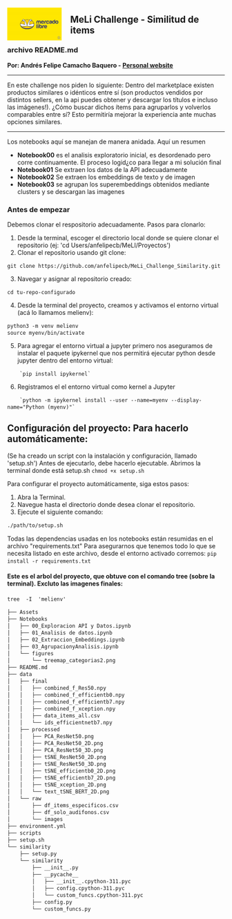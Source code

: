 <img src = "./Assets/imgs/ML-Codo-g.jpg" alt = "Encabezado MLDS" width = "25%" style="float: left; margin-right:20px" >  </img>

## **MeLi Challenge - Similitud de items**
### **archivo README.md**
**Por: Andrés Felipe Camacho Baquero - [Personal website](https://anfelipecb.github.io/)**

--- 
En este challenge nos piden lo siguiente: 
    Dentro del marketplace existen productos similares o idénticos entre sí (son productos vendidos por distintos sellers, en la api puedes obtener y descargar los títulos e incluso las imágenes!). ¿Cómo buscar dichos ítems para agruparlos y volverlos comparables entre sí? Esto permitiría mejorar la experiencia ante muchas opciones similares.

---

Los notebooks aquí se manejan de manera anidada. Aquí un resumen 
- **Notebook00** es el analisis exploratorio inicial, es desordenado pero corre continuamente. El proceso logid¿co para llegar a mi solución final 
- **Notebook01** Se extraen los datos de la API adecuadamente 
- **Notebook02** Se extraen los embeddings de texto y de imagen 
- **Notebook03** se agrupan los superembeddings obtenidos mediante clusters y se descargan las imagenes


### Antes de empezar 

Debemos clonar el respositorio adecuadamente. Pasos para clonarlo: 

1. Desde la terminal, escoger el directorio local donde se quiere clonar el repositorio (ej: 'cd Users/anfelipecb/MeLI/Proyectos')
2. Clonar el repositorio usando git clone: 
```
git clone https://github.com/anfelipecb/MeLi_Challenge_Similarity.git
```
3. Navegar y asignar al repositorio creado:
```
cd tu-repo-configurado
```
4. Desde la terminal del proyecto, creamos y activamos el entorno virtual (acá lo llamamos melienv):
```
python3 -m venv melienv
source myenv/bin/activate
```
5. Para agregar el entorno virtual a jupyter primero nos aseguramos de instalar el paquete ipykernel que nos permitirá ejecutar python desde jupyter dentro del entorno virtual: 
```
    `pip install ipykernel`
```
6. Registramos el el entorno virtual como kernel a Jupyter
```
    `python -m ipykernel install --user --name=myenv --display-name="Python (myenv)"`
```

## Configuración del proyecto: Para hacerlo automáticamente: 
(Se ha creado un script con la instalación y configuración, llamado  'setup.sh')
    Antes de ejecutarlo, debe hacerlo ejecutable. Abrimos la terminal donde está setup.sh
        `chmod +x setup.sh`

Para configurar el proyecto automáticamente, siga estos pasos:

1. Abra la Terminal.
2. Navegue hasta el directorio donde desea clonar el repositorio.
3. Ejecute el siguiente comando:

```bash
./path/to/setup.sh
```

Todas las dependencias usadas en los notebooks están resumidas en el archivo "requirements.txt" 
    Para asegurarnos que tenemos todo lo que se necesita listado en este archivo, desde el entorno activado corremos: 
        `pip install -r requirements.txt`


#### Este es el arbol del proyecto, que obtuve con el comando tree (sobre la terminal). Excluto las imagenes finales:

```
tree  -I  'melienv'

```

```
├── Assets
├── Notebooks
│   ├── 00_Exploracion API y Datos.ipynb
│   ├── 01_Analisis de datos.ipynb
│   ├── 02_Extraccion_Embeddings.ipynb
│   ├── 03_AgrupacionyAnalisis.ipynb
│   └── figures
│       └── treemap_categorias2.png
├── README.md
├── data
│   ├── final
│   │   ├── combined_f_Res50.npy
│   │   ├── combined_f_efficientb0.npy
│   │   ├── combined_f_efficientb7.npy
│   │   ├── combined_f_xception.npy
│   │   ├── data_items_all.csv
│   │   └── ids_efficientnetb7.npy
│   ├── processed
│   │   ├── PCA_ResNet50.png
│   │   ├── PCA_ResNet50_2D.png
│   │   ├── PCA_ResNet50_3D.png
│   │   ├── tSNE_ResNet50_2D.png
│   │   ├── tSNE_ResNet50_3D.png
│   │   ├── tSNE_efficientb0_2D.png
│   │   ├── tSNE_efficientb7_2D.png
│   │   ├── tSNE_xception_2D.png
│   │   └── text_tSNE_BERT_2D.png
│   └── raw
│       ├── df_items_especificos.csv
│       ├── df_solo_audifonos.csv
│       └── images
├── environment.yml
├── scripts
├── setup.sh
└── similarity
    ├── setup.py
    └── similarity
        ├── __init__.py
        ├── __pycache__
        │   ├── __init__.cpython-311.pyc
        │   ├── config.cpython-311.pyc
        │   └── custom_funcs.cpython-311.pyc
        ├── config.py
        └── custom_funcs.py
```